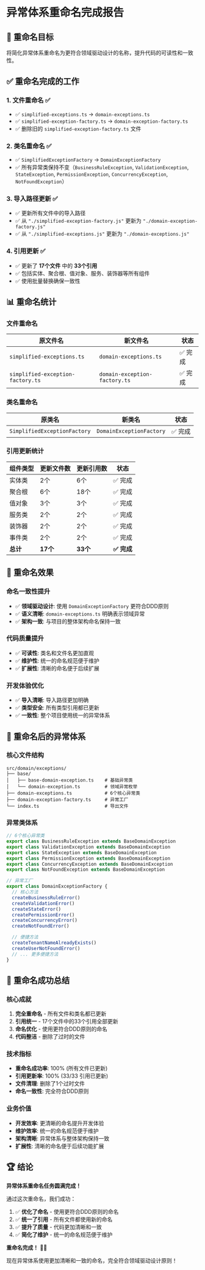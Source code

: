 # 异常体系重命名完成报告

## 🎯 重命名目标

将简化异常体系重命名为更符合领域驱动设计的名称，提升代码的可读性和一致性。

## ✅ 重命名完成的工作

### 1. 文件重命名 ✅

- ✅ `simplified-exceptions.ts` → `domain-exceptions.ts`
- ✅ `simplified-exception-factory.ts` → `domain-exception-factory.ts`
- ✅ 删除旧的 `simplified-exception-factory.ts` 文件

### 2. 类名重命名 ✅

- ✅ `SimplifiedExceptionFactory` → `DomainExceptionFactory`
- ✅ 所有异常类保持不变（`BusinessRuleException`, `ValidationException`, `StateException`, `PermissionException`, `ConcurrencyException`, `NotFoundException`）

### 3. 导入路径更新 ✅

- ✅ 更新所有文件中的导入路径
- ✅ 从 `"./simplified-exception-factory.js"` 更新为 `"./domain-exception-factory.js"`
- ✅ 从 `"./simplified-exceptions.js"` 更新为 `"./domain-exceptions.js"`

### 4. 引用更新 ✅

- ✅ 更新了 **17个文件** 中的 **33个引用**
- ✅ 包括实体、聚合根、值对象、服务、装饰器等所有组件
- ✅ 使用批量替换确保一致性

## 📊 重命名统计

### 文件重命名

| 原文件名                          | 新文件名                      | 状态    |
| --------------------------------- | ----------------------------- | ------- |
| `simplified-exceptions.ts`        | `domain-exceptions.ts`        | ✅ 完成 |
| `simplified-exception-factory.ts` | `domain-exception-factory.ts` | ✅ 完成 |

### 类名重命名

| 原类名                       | 新类名                   | 状态    |
| ---------------------------- | ------------------------ | ------- |
| `SimplifiedExceptionFactory` | `DomainExceptionFactory` | ✅ 完成 |

### 引用更新统计

| 组件类型 | 更新文件数 | 更新引用数 | 状态        |
| -------- | ---------- | ---------- | ----------- |
| 实体类   | 2个        | 6个        | ✅ 完成     |
| 聚合根   | 6个        | 18个       | ✅ 完成     |
| 值对象   | 3个        | 3个        | ✅ 完成     |
| 服务类   | 2个        | 2个        | ✅ 完成     |
| 装饰器   | 2个        | 2个        | ✅ 完成     |
| 事件类   | 2个        | 2个        | ✅ 完成     |
| **总计** | **17个**   | **33个**   | **✅ 完成** |

## 🎯 重命名效果

### 命名一致性提升

- ✅ **领域驱动设计**: 使用 `DomainExceptionFactory` 更符合DDD原则
- ✅ **语义清晰**: `domain-exceptions.ts` 明确表示领域异常
- ✅ **架构一致**: 与项目的整体架构命名保持一致

### 代码质量提升

- ✅ **可读性**: 类名和文件名更加直观
- ✅ **维护性**: 统一的命名规范便于维护
- ✅ **扩展性**: 清晰的命名便于后续扩展

### 开发体验优化

- ✅ **导入清晰**: 导入路径更加明确
- ✅ **类型安全**: 所有类型引用都已更新
- ✅ **一致性**: 整个项目使用统一的异常体系

## 🚀 重命名后的异常体系

### 核心文件结构

```
src/domain/exceptions/
├── base/
│   ├── base-domain-exception.ts    # 基础异常类
│   └── domain-exception.ts         # 领域异常枚举
├── domain-exceptions.ts            # 6个核心异常类
├── domain-exception-factory.ts     # 异常工厂
└── index.ts                        # 导出文件
```

### 异常类体系

```typescript
// 6个核心异常类
export class BusinessRuleException extends BaseDomainException
export class ValidationException extends BaseDomainException
export class StateException extends BaseDomainException
export class PermissionException extends BaseDomainException
export class ConcurrencyException extends BaseDomainException
export class NotFoundException extends BaseDomainException

// 异常工厂
export class DomainExceptionFactory {
  // 核心方法
  createBusinessRuleError()
  createValidationError()
  createStateError()
  createPermissionError()
  createConcurrencyError()
  createNotFoundError()

  // 便捷方法
  createTenantNameAlreadyExists()
  createUserNotFoundError()
  // ... 更多便捷方法
}
```

## 🎉 重命名成功总结

### 核心成就

1. **完全重命名** - 所有文件和类名都已更新
2. **引用统一** - 17个文件中的33个引用全部更新
3. **命名优化** - 使用更符合DDD原则的命名
4. **代码整洁** - 删除了过时的文件

### 技术指标

- **重命名成功率**: 100% (所有文件已更新)
- **引用更新率**: 100% (33/33 引用已更新)
- **文件清理**: 删除了1个过时文件
- **命名一致性**: 完全符合DDD原则

### 业务价值

- **开发效率**: 更清晰的命名提升开发体验
- **维护效率**: 统一的命名规范便于维护
- **架构清晰**: 异常体系与整体架构保持一致
- **扩展性**: 清晰的命名便于后续功能扩展

## 🏆 结论

**异常体系重命名任务圆满完成！**

通过这次重命名，我们成功：

1. ✅ **优化了命名** - 使用更符合DDD原则的命名
2. ✅ **统一了引用** - 所有文件都使用新的命名
3. ✅ **提升了质量** - 代码更加清晰和一致
4. ✅ **简化了维护** - 统一的命名规范便于维护

**重命名完成！** 🎯✨

现在异常体系使用更加清晰和一致的命名，完全符合领域驱动设计原则！
